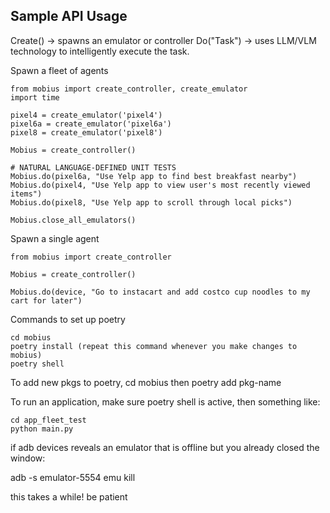 ## Sample API Usage

Create() -> spawns an emulator or controller
Do("Task") -> uses LLM/VLM technology to intelligently execute the task.

Spawn a fleet of agents
```
from mobius import create_controller, create_emulator
import time

pixel4 = create_emulator('pixel4')
pixel6a = create_emulator('pixel6a')
pixel8 = create_emulator('pixel8')

Mobius = create_controller()

# NATURAL LANGUAGE-DEFINED UNIT TESTS
Mobius.do(pixel6a, "Use Yelp app to find best breakfast nearby")
Mobius.do(pixel4, "Use Yelp app to view user's most recently viewed items")
Mobius.do(pixel8, "Use Yelp app to scroll through local picks")

Mobius.close_all_emulators()
```

Spawn a single agent
```
from mobius import create_controller

Mobius = create_controller()

Mobius.do(device, "Go to instacart and add costco cup noodles to my cart for later")
```

Commands to set up poetry
```
cd mobius 
poetry install (repeat this command whenever you make changes to mobius)
poetry shell 
```

To add new pkgs to poetry, cd mobius then poetry add pkg-name

To run an application, make sure poetry shell is active, then something like:
```
cd app_fleet_test
python main.py
```

if adb devices reveals an emulator that is offline but you already closed the window:

adb -s emulator-5554 emu kill

this takes a while! be patient

